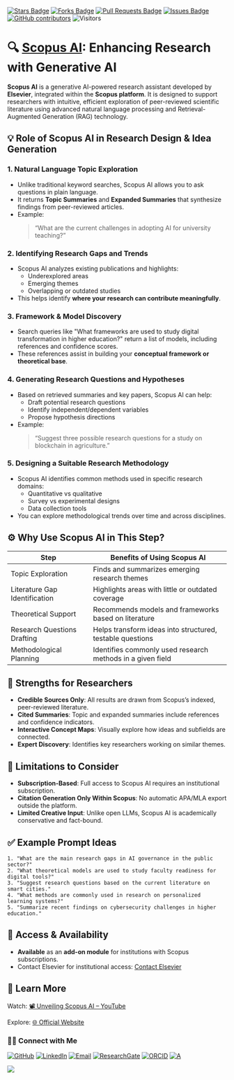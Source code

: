 <a href="https://github.com/drshahizan/short-course/stargazers"><img src="https://img.shields.io/github/stars/drshahizan/short-course" alt="Stars Badge"/></a>
<a href="https://github.com/drshahizan/short-course/network/members"><img src="https://img.shields.io/github/forks/drshahizan/short-course" alt="Forks Badge"/></a>
<a href="https://github.com/drshahizan/short-course/pulls"><img src="https://img.shields.io/github/issues-pr/drshahizan/short-course" alt="Pull Requests Badge"/></a>
<a href="https://github.com/drshahizan/short-course"><img src="https://img.shields.io/github/issues/drshahizan/short-course" alt="Issues Badge"/></a>
<a href="https://github.com/drshahizan/short-course/graphs/contributors"><img alt="GitHub contributors" src="https://img.shields.io/github/contributors/drshahizan/short-course?color=2b9348"></a>
![Visitors](https://api.visitorbadge.io/api/visitors?path=https%3A%2F%2Fgithub.com%2Fdrshahizan%2Fshort-course&labelColor=%23d9e3f0&countColor=%23697689&style=flat)

# 🔍 [Scopus AI](https://www-scopus-com.ezproxy.utm.my/pages/home#scopus-ai): Enhancing Research with Generative AI

**Scopus AI** is a generative AI-powered research assistant developed by **Elsevier**, integrated within the **Scopus platform**. It is designed to support researchers with intuitive, efficient exploration of peer-reviewed scientific literature using advanced natural language processing and Retrieval-Augmented Generation (RAG) technology.

## 💡 Role of Scopus AI in Research Design & Idea Generation

### 1. **Natural Language Topic Exploration**
- Unlike traditional keyword searches, Scopus AI allows you to ask questions in plain language.
- It returns **Topic Summaries** and **Expanded Summaries** that synthesize findings from peer-reviewed articles.
- Example:  
  > “What are the current challenges in adopting AI for university teaching?”

### 2. **Identifying Research Gaps and Trends**
- Scopus AI analyzes existing publications and highlights:
  - Underexplored areas
  - Emerging themes
  - Overlapping or outdated studies
- This helps identify **where your research can contribute meaningfully**.

### 3. **Framework & Model Discovery**
- Search queries like "What frameworks are used to study digital transformation in higher education?" return a list of models, including references and confidence scores.
- These references assist in building your **conceptual framework or theoretical base**.

### 4. **Generating Research Questions and Hypotheses**
- Based on retrieved summaries and key papers, Scopus AI can help:
  - Draft potential research questions
  - Identify independent/dependent variables
  - Propose hypothesis directions
- Example:  
  > “Suggest three possible research questions for a study on blockchain in agriculture.”

### 5. **Designing a Suitable Research Methodology**
- Scopus AI identifies common methods used in specific research domains:
  - Quantitative vs qualitative
  - Survey vs experimental designs
  - Data collection tools
- You can explore methodological trends over time and across disciplines.

## ⚙️ Why Use Scopus AI in This Step?

| Step                             | Benefits of Using Scopus AI                                          |
|----------------------------------|----------------------------------------------------------------------|
| Topic Exploration                | Finds and summarizes emerging research themes                        |
| Literature Gap Identification    | Highlights areas with little or outdated coverage                    |
| Theoretical Support              | Recommends models and frameworks based on literature                 |
| Research Questions Drafting      | Helps transform ideas into structured, testable questions            |
| Methodological Planning          | Identifies commonly used research methods in a given field           |


## 🚀 Strengths for Researchers

- **Credible Sources Only**: All results are drawn from Scopus’s indexed, peer-reviewed literature.
- **Cited Summaries**: Topic and expanded summaries include references and confidence indicators.
- **Interactive Concept Maps**: Visually explore how ideas and subfields are connected.
- **Expert Discovery**: Identifies key researchers working on similar themes.


## 📌 Limitations to Consider

- **Subscription-Based**: Full access to Scopus AI requires an institutional subscription.
- **Citation Generation Only Within Scopus**: No automatic APA/MLA export outside the platform.
- **Limited Creative Input**: Unlike open LLMs, Scopus AI is academically conservative and fact-bound.


## ✅ Example Prompt Ideas

```text
1. "What are the main research gaps in AI governance in the public sector?"
2. "What theoretical models are used to study faculty readiness for digital tools?"
3. "Suggest research questions based on the current literature on smart cities."
4. "What methods are commonly used in research on personalized learning systems?"
5. "Summarize recent findings on cybersecurity challenges in higher education."
```

## 🧭 Access & Availability

- **Available** as an **add-on module** for institutions with Scopus subscriptions.
- Contact Elsevier for institutional access: [Contact Elsevier](https://www.elsevier.com/products/scopus/scopus-ai/contact-us)

## 🎥 Learn More

Watch: [📽️ Unveiling Scopus AI – YouTube](https://www.youtube.com/watch?v=8i4cR507DuI)

Explore: [🌐 Official Website](https://www.elsevier.com/products/scopus/scopus-ai)


### 🙌🏻 Connect with Me
<p align="left">
    <a href="https://github.com/drshahizan" target="_blank"><img alt="GitHub" src="https://img.shields.io/badge/-@drshahizan-181717?style=flat-square&logo=GitHub&logoColor=white"></a>
    <a href="https://www.linkedin.com/in/drshahizan" target="_blank"><img alt="LinkedIn" src="https://img.shields.io/badge/-drshahizan-blue?style=flat-square&logo=Linkedin&logoColor=white&link=https://www.linkedin.com/in/drshahizan/"></a>
    <a href="mailto:shahizan@utm.my" target="_blank"><img alt="Email" src="https://img.shields.io/badge/-shahizan@utm.my-c14438?style=flat-square&logo=Gmail&logoColor=white&link=mailto:shahizan@utm.my.com"></a>
    <a href="https://www.researchgate.net/profile/Mohd-Othman-28" target="_blank"><img alt="ResearchGate" src="https://img.shields.io/badge/-ResearchGate-00CCBB?style=flat-square&logo=ResearchGate&logoColor=white"></a>
    <a href="https://orcid.org/0000-0003-4261-1873" target="_blank"><img alt="ORCID" src="https://img.shields.io/badge/-ORCID-A6CE39?style=flat-square&logo=ORCID&logoColor=white"></a> 
 <a href="https://visitorbadge.io/status?path=https%3A%2F%2Fgithub.com%2Fdrshahizan" target="_blank"><img alt="A" src="https://api.visitorbadge.io/api/visitors?path=https%3A%2F%2Fgithub.com%2Fdrshahizan&labelColor=%23697689&countColor=%23555555&style=plastic"></a>
 
![](https://hit.yhype.me/github/profile?user_id=81284918)
</p>

